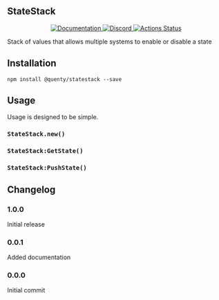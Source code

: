 ## StateStack
<div align="center">
  <a href="http://quenty.github.io/api/">
    <img src="https://img.shields.io/badge/docs-website-green.svg" alt="Documentation" />
  </a>
  <a href="https://discord.gg/mhtGUS8">
    <img src="https://img.shields.io/badge/discord-nevermore-blue.svg" alt="Discord" />
  </a>
  <a href="https://github.com/Quenty/NevermoreEngine/actions">
    <img src="https://github.com/Quenty/NevermoreEngine/workflows/luacheck/badge.svg" alt="Actions Status" />
  </a>
</div>

Stack of values that allows multiple systems to enable or disable a state

## Installation
```
npm install @quenty/statestack --save
```

## Usage
Usage is designed to be simple.

### `StateStack.new()`

### `StateStack:GetState()`

### `StateStack:PushState()`


## Changelog

### 1.0.0
Initial release

### 0.0.1
Added documentation

### 0.0.0
Initial commit